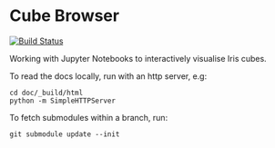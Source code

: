 Cube Browser
============

[![Build Status](https://secure.travis-ci.org/SciTools/cube_browser.png)](http://travis-ci.org/SciTools/cube_browser)

Working with Jupyter Notebooks to interactively visualise Iris cubes.

To read the docs locally, run with an http server, e.g:

    cd doc/_build/html
    python -m SimpleHTTPServer
    
To fetch submodules within a branch, run:

    git submodule update --init
